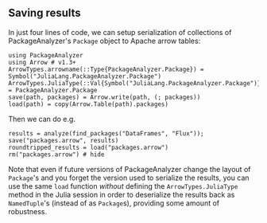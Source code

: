 ## Saving results

In just four lines of code, we can setup serialization of collections of PackageAnalyzer's `Package` object to Apache arrow tables:

```@repl 1
using PackageAnalyzer
using Arrow # v1.3+
ArrowTypes.arrowname(::Type{PackageAnalyzer.Package}) = Symbol("JuliaLang.PackageAnalyzer.Package")
ArrowTypes.JuliaType(::Val{Symbol("JuliaLang.PackageAnalyzer.Package")}) = PackageAnalyzer.Package
save(path, packages) = Arrow.write(path, (; packages))
load(path) = copy(Arrow.Table(path).packages)
```

Then we can do e.g.

```@repl 1
results = analyze(find_packages("DataFrames", "Flux"));
save("packages.arrow", results)
roundtripped_results = load("packages.arrow")
rm("packages.arrow") # hide
```

Note that even if future versions of PackageAnalyzer change the layout of `Package`'s and you forget the version used to serialize the results, you can use the same `load` function *without* defining the `ArrowTypes.JuliaType` method in the Julia session in order to deserialize the results back as `NamedTuple`'s (instead of as `Package`s), providing some amount of robustness.
